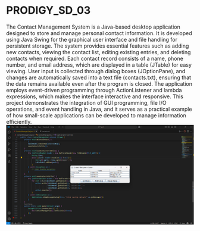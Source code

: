 # PRODIGY_SD_03
The Contact Management System is a Java-based desktop application designed to store and manage personal contact information. It is developed using Java Swing for the graphical user interface and file handling for persistent storage. The system provides essential features such as adding new contacts, viewing the contact list, editing existing entries, and deleting contacts when required. Each contact record consists of a name, phone number, and email address, which are displayed in a table (JTable) for easy viewing. User input is collected through dialog boxes (JOptionPane), and changes are automatically saved into a text file (contacts.txt), ensuring that the data remains available even after the program is closed. The application employs event-driven programming through ActionListener and lambda expressions, which makes the interface interactive and responsive. This project demonstrates the integration of GUI programming, file I/O operations, and event handling in Java, and it serves as a practical example of how small-scale applications can be developed to manage information efficiently.
![Program Output](Output3.png)
